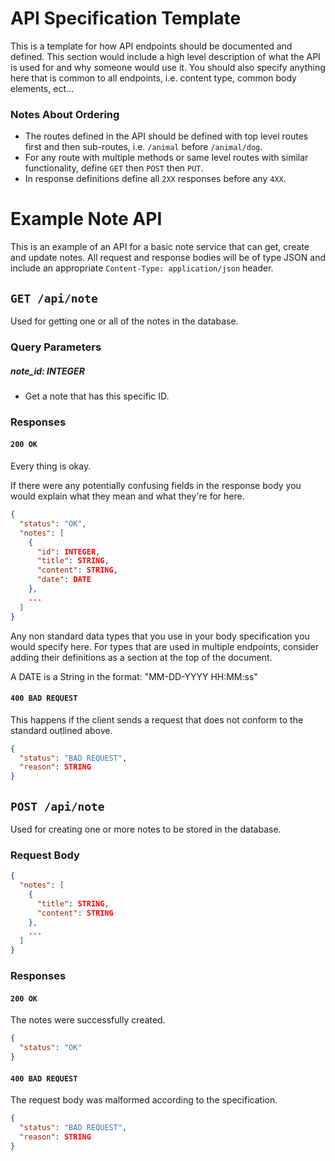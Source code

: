 # API Specification Template

This is a template for how API endpoints should be documented and defined. This section would include a high level
description of what the API is used for and why someone would use it. You should
also specify anything here that is common to all endpoints, i.e. content type, common
body elements, ect...

### Notes About Ordering

- The routes defined in the API should be defined with top level routes first and then sub-routes, i.e. `/animal` before
`/animal/dog`. 
- For any route with multiple methods or same level routes with similar functionality, define
`GET` then `POST` then `PUT`. 
- In response definitions define all `2XX` responses before any `4XX`.

# Example Note API

This is an example of an API for a basic note service that can get, create and
update notes. All request and response bodies will be of type JSON and include an
appropriate `Content-Type: application/json` header.

## `GET /api/note`

Used for getting one or all of the notes in the database.

### Query Parameters

##### note_id: INTEGER

- Get a note that has this specific ID.


### Responses

#### `200 OK`

Every thing is okay.

If there were any potentially confusing fields in the response body you
would explain what they mean and what they're for here.

```json
{
  "status": "OK",
  "notes": [
    {
      "id": INTEGER,
      "title": STRING,
      "content": STRING,
      "date": DATE
    },
    ...
  ]
}
```

Any non standard data types that you use in your body specification you would specify
here. For types that are used in multiple endpoints, consider adding their definitions
as a section at the top of the document.

A DATE is a String in the format: "MM-DD-YYYY HH:MM:ss"


#### `400 BAD REQUEST`

This happens if the client sends a request that does not conform to the standard 
outlined above.

```json
{
  "status": "BAD REQUEST",
  "reason": STRING
}
```


## `POST /api/note`

Used for creating one or more notes to be stored in the database.

### Request Body

```json
{
  "notes": [
    {
      "title": STRING,
      "content": STRING
    },
    ...
  ]
}
```

### Responses

#### `200 OK`

The notes were successfully created.

```json
{
  "status": "OK"
}
```

#### `400 BAD REQUEST`

The request body was malformed according to the specification.

```json
{
  "status": "BAD REQUEST",
  "reason": STRING
}
```


